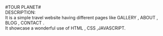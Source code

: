#TOUR PLANET#<br>
DESCRIPTION: <br>
It is a simple travel website having different pages like GALLERY , ABOUT , BLOG , CONTACT .<br>
It showcase a wonderful use of  HTML , CSS ,JAVASCRIPT.<br>
